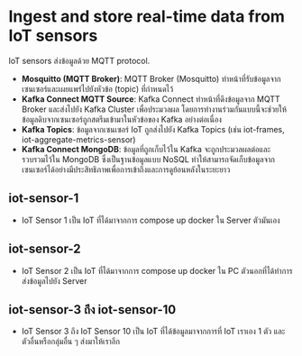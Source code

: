 # Ingest and store real-time data from IoT sensors


IoT sensors ส่งข้อมูลด้วย MQTT protocol. 
- **Mosquitto (MQTT Broker)**: MQTT Broker (Mosquitto) ทำหน้าที่รับข้อมูลจากเซนเซอร์และเผยแพร่ไปยังหัวข้อ (topic) ที่กำหนดไว้
- **Kafka Connect MQTT Source**: Kafka Connect ทำหน้าที่ดึงข้อมูลจาก MQTT Broker และส่งไปยัง Kafka Cluster เพื่อประมวลผล โดยการทำงานร่วมกันแบบนี้จะช่วยให้ข้อมูลดิบจากเซนเซอร์ถูกสตรีมเข้ามาในหัวข้อของ Kafka อย่างต่อเนื่อง
- **Kafka Topics**: ข้อมูลจากเซนเซอร์ IoT ถูกส่งไปยัง Kafka Topics (เช่น iot-frames, iot-aggregate-metrics-sensor)
- **Kafka Connect MongoDB**: ข้อมูลที่ถูกเก็บไว้ใน Kafka จะถูกประมวลผลต่อและรวบรวมไว้ใน MongoDB ซึ่งเป็นฐานข้อมูลแบบ NoSQL ทำให้สามารถจัดเก็บข้อมูลจากเซนเซอร์ได้อย่างมีประสิทธิภาพเพื่อการเข้าถึงและการดูย้อนหลังในระยะยาว




## iot-sensor-1

- IoT Sensor 1 เป็น IoT ที่ได้มาจากการ compose up docker ใน Server ตัวมันเอง

## iot-sensor-2

- IoT Sensor 2 เป็น IoT ที่ได้มาจากการ compose up docker ใน PC ตัวนอกที่ได้ทำการส่งข้อมูลไปยัง Server

## iot-sensor-3 ถึง iot-sensor-10

- IoT Sensor 3 ถึง IoT Sensor 10 เป็น IoT ที่ได้ข้อมูลมาจากการที่ IoT เราเอง 1 ตัว และ ตัวอื่นหรือกลุ่มอื่น ๆ ส่งมาให้เราอีก

